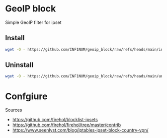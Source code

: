 # GeoIP block
Simple GeoIP filter for ipset

## Install
```bash
wget -O - https://github.com/INF1NUM/geoip_block/raw/refs/heads/main/install.sh | bash
```

## Uninstall
```bash
wget -O - https://github.com/INF1NUM/geoip_block/raw/refs/heads/main/uninstall.sh | bash
```

# Confgiure

Sources
- https://github.com/firehol/blocklist-ipsets
- https://github.com/firehol/firehol/tree/master/contrib
- https://www.seenlyst.com/blog/iptables-ipset-block-country-vpn/
